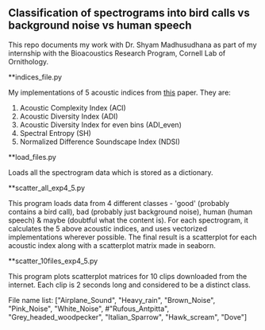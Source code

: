 ## Classification of spectrograms into bird calls vs background noise vs human speech

This repo documents my work with Dr. Shyam Madhusudhana as part of my internship with the Bioacoustics Research Program, Cornell Lab of Ornithology.

**indices_file.py

My implementations of 5 acoustic indices from [this](http://www.soundandlightecologyteam.colostate.edu/pdf/ecoacoustics2018.pdf) paper. They are: 
1. Acoustic Complexity Index (ACI)
2. Acoustic Diversity Index (ADI)
3. Acoustic Diversity Index for even bins (ADI_even)
4. Spectral Entropy (SH)
5. Normalized Difference Soundscape Index (NDSI)

**load_files.py

Loads all the spectrogram data which is stored as a dictionary.

**scatter_all_exp4_5.py

This program loads data from 4 different classes - 'good' (probably contains a bird call), bad (probably just background noise), human (human speech) \& maybe (doubtful what the content is). For each spectrogram, it calculates the 5 above acoustic indices, and uses vectorized implementations wherever possible. The final result is a scatterplot for each acoustic index along with a scatterplot matrix made in seaborn.

**scatter_10files_exp4_5.py

This program plots scatterplot matrices for 10 clips downloaded from the internet. Each clip is 2 seconds long and considered to be a distinct class. 

File name list: ["Airplane_Sound", "Heavy_rain", "Brown_Noise", "Pink_Noise", "White_Noise", 
#"Rufous_Antpitta", "Grey_headed_woodpecker", "Italian_Sparrow", "Hawk_scream", "Dove"]

